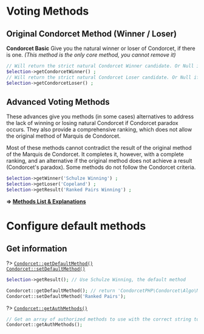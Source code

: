 # Voting Methods

## Original Condorcet Method (Winner / Loser)

**Condorcet Basic** Give you the natural winner or loser of Condorcet, if there is one.
*(This method is the only core method, you cannot remove it)*

```php
// Will return the strict natural Condorcet Winner candidate. Or Null if there is not.
$election->getCondorcetWinner() ;
// Will return the strict natural Condorcet Loser candidate. Or Null if there is not.
$election->getCondorcetLoser() ;
```

## Advanced Voting Methods

These advances give you methods (in some cases) alternatives to address the lack of winning or losing natural Condorcet if Condorcet paradox occurs.
They also provide a comprehensive ranking, which does not allow the original method of Marquis de Condorcet.

Most of these methods cannot contradict the result of the original method of the Marquis de Condorcet. It completes it, however, with a complete ranking, and an alternative if the original method does not achieve a result (Condorcet's paradox).
Some methods do not follow the Condorcet criteria.

```php
$election->getWinner('Schulze Winning') ;
$election->getLoser('Copeland') ;
$election->getResult('Ranked Pairs Winning') ;
```

**=> [Methods List & Explanations](/VotingMethods)**


# Configure default methods

## Get information
?> [`Condorcet::getDefaultMethod()`](/Docs/MethodsReferences/Condorcet%20Class/public%20static%20Condorcet--getDefaultMethod)  
[`Condorcet::setDefaultMethod()`](/Docs/MethodsReferences/Condorcet%20Class/public%20static%20Condorcet--setDefaultMethod)


```php
$election->getResult(); // Use Schulze Winning, the default method

Condorcet::getDefaultMethod(); // return 'CondorcetPHP\Condorcet\Algo\Methods\Schulze\SchulzeWinning'
Condorcet::setDefaultMethod('Ranked Pairs');
```

?> [`Condorcet::getAuthMethods()`](/Docs/MethodsReferences/Condorcet%20Class/public%20static%20Condorcet--getAuthMethods)
```php
// Get an array of authorized methods to use with the correct string to use as parameter.
Condorcet::getAuthMethods();
```